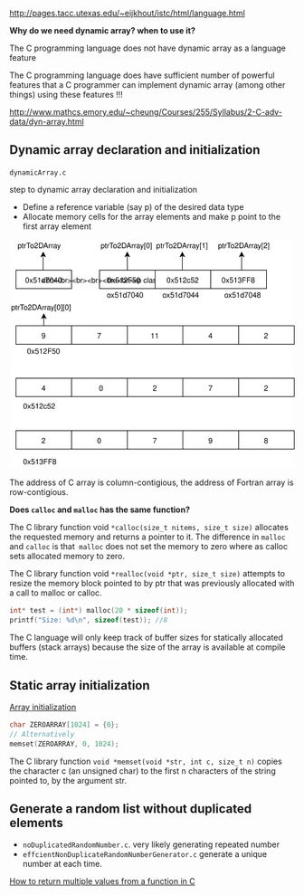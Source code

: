 http://pages.tacc.utexas.edu/~eijkhout/istc/html/language.html

**Why do we need dynamic array? when to use it?**

<div class="alert alert-block alert-success">
The C programming language does not have dynamic array as a language feature


The C programming language does have sufficient number of powerful features that a C programmer can implement dynamic array (among other things) using these features !!!
</div>

http://www.mathcs.emory.edu/~cheung/Courses/255/Syllabus/2-C-adv-data/dyn-array.html


## Dynamic array declaration and initialization
`dynamicArray.c`

step to dynamic array declaration and initialization
* Define a reference variable (say p) of the desired data type
* Allocate memory cells for the array elements and make p point to the first array element

![](../../../figures/DynamicArray.svg)


The address of C array is column-contigious, the address of Fortran array is row-contigious.

**Does `calloc` and `malloc` has the same function?**

The C library function void `*calloc(size_t nitems, size_t size)` allocates the requested memory and returns a pointer to it. The difference in `malloc` and `calloc` is that` malloc` does not set the memory to zero where as calloc sets allocated memory to zero.


The C library function void `*realloc(void *ptr, size_t size)` attempts to resize the memory block pointed to by ptr that
was previously allocated with a call to malloc or calloc.


```c
int* test = (int*) malloc(20 * sizeof(int));
printf("Size: %d\n", sizeof(test)); //8
```
The C language will only keep track of buffer sizes for statically allocated buffers (stack arrays) because the size of the array is available at compile time.


## Static array initialization
[Array initialization](https://stackoverflow.com/a/2589751/7583919)

```c
char ZEROARRAY[1024] = {0};
// Alternatively
memset(ZEROARRAY, 0, 1024);
```

The C library function `void *memset(void *str, int c, size_t n)` copies the character c (an unsigned char) to the first
n characters of the string pointed to, by the argument str.

## Generate a random list without duplicated elements
* `noDuplicatedRandomNumber.c`. very likely generating  repeated number
* `effcientNonDuplicateRandomNumberGenerator.c` generate a unique number at each time.

[How to return multiple values from a function in C](https://stackoverflow.com/questions/2620146/how-do-i-return-multiple-values-from-a-function-in-c)

